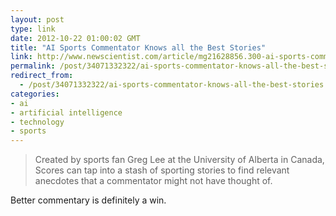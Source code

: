 ```yaml
---
layout: post
type: link
date: 2012-10-22 01:00:02 GMT
title: "AI Sports Commentator Knows all the Best Stories"
link: http://www.newscientist.com/article/mg21628856.300-ai-sports-commentator-knows-all-the-best-stories.html
permalink: /post/34071332322/ai-sports-commentator-knows-all-the-best-stories
redirect_from: 
  - /post/34071332322/ai-sports-commentator-knows-all-the-best-stories
categories:
- ai
- artificial intelligence
- technology
- sports
---
```

<blockquote>Created by sports fan Greg Lee at the University of Alberta in Canada, Scores can tap into a stash of sporting stories to find relevant anecdotes that a commentator might not have thought of.</blockquote>
<p>Better commentary is definitely a win.</p>